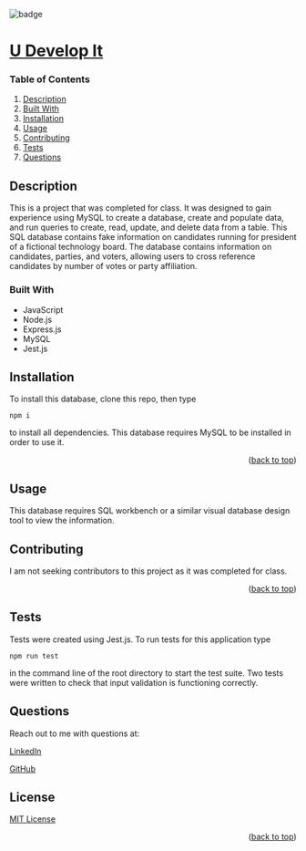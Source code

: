 
<div id="top"></div>

![badge](https://img.shields.io/badge/license-MIT-brightgreen)

# [U Develop It](https://github.com/apatheticjedi/u-develop-it)

### Table of Contents

1. [Description](#description)
2. [Built With](#built-with)
3. [Installation](#installation)
4. [Usage](#usage)
5. [Contributing](#contributing)
6. [Tests](#tests)
7. [Questions](#questions)

## Description

This is a project that was completed for class. It was designed to gain experience using MySQL to create a database, create and populate data, and run queries to create, read, update, and delete data from a table. This SQL database contains fake information on candidates running for president of a fictional technology board. The database contains information on candidates, parties, and voters, allowing users to cross reference candidates by number of votes or party affiliation.

### Built With


* JavaScript
* Node.js
* Express.js
* MySQL 
* Jest.js

## Installation

To install this database, clone this repo, then type 
~~~
npm i
~~~
to install all dependencies. This database requires MySQL to be installed in order to use it.

<p align="right">(<a href="#top">back to top</a>)</p>

## Usage

This database requires SQL workbench or a similar visual database design tool to view the information.

## Contributing

I am not seeking contributors to this project as it was completed for class.

<p align="right">(<a href="#top">back to top</a>)</p>


## Tests

Tests were created using Jest.js. To run tests for this application type 
~~~
npm run test
~~~ 
in the command line of the root directory to start the test suite. Two tests were written to check that input validation is functioning correctly.


## Questions

Reach out to me with questions at:


[LinkedIn](https://www.linkedin.com/in/davidlundt/)

[GitHub](https://github.com/apatheticjedi)


## License

[MIT License](https://spdx.org/licenses/MIT.html)


<p align="right">(<a href="#top">back to top</a>)</p>
